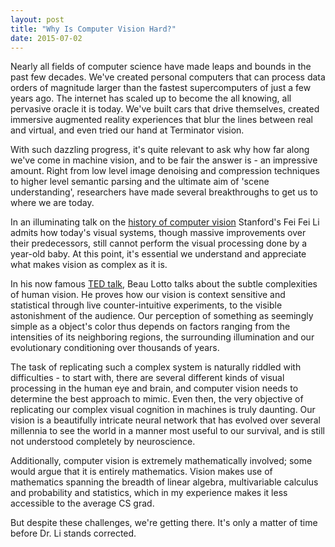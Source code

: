 ```yaml
---
layout: post
title: "Why Is Computer Vision Hard?"
date: 2015-07-02
---
```

Nearly all fields of computer science have made leaps and bounds in the past few decades. We've created personal 
computers that can process data orders of magnitude larger than the fastest supercomputers of just a few years ago. 
The internet has scaled up to become the all knowing, all pervasive oracle it is today. We've built cars that drive 
themselves, created immersive augmented reality experiences that blur the lines between real and virtual, and even 
tried our hand at Terminator vision.

With such dazzling progress, it's quite relevant to ask why how far along we've come in machine vision, and to be fair
the answer is - an impressive amount. Right from low level image denoising and compression techniques to higher level
semantic parsing and the ultimate aim of 'scene understanding', researchers have made several breakthroughs to get us
to where we are today.

In an illuminating talk on the <a href="https://www.youtube.com/watch?v=ylVsqXzlJqA">history of computer vision</a> Stanford's Fei Fei Li admits how today's visual systems, though massive improvements over their predecessors, still cannot perform the visual processing done by a year-old 
baby. At this point, it's essential we understand and appreciate what makes vision as complex as it is.

In his now famous <a href="https://www.google.co.in/url?sa=t&rct=j&q=&esrc=s&source=web&cd=2&cad=rja&uact=8&ved=0CCkQtwIwAQ&url=http%3A%2F%2Fwww.ted.com%2Ftalks%2Fbeau_lotto_optical_illusions_show_how_we_see%3Flanguage%3Den&ei=RKNYVdTbIajhywPHjICgBw&usg=AFQjCNEjSCcoBp8PEi619j58MeFudgAsqg&sig2=bZ3DJ4WqphNK9lo6ceKQJg&bvm=bv.93564037,d.bGQ">
TED talk</a>, Beau Lotto talks about the subtle complexities of human vision. He proves how our vision is context 
sensitive and statistical through live counter-intuitive experiments, to the visible astonishment of the audience. 
Our perception of something as seemingly simple as a object's color thus depends on factors ranging from the 
intensities of its neighboring regions, the surrounding illumination and our evolutionary conditioning over thousands
of years.

The task of replicating such a complex system is naturally riddled with difficulties - to start with, there are 
several different kinds of visual processing in the human eye and brain, and computer vision needs to determine the 
best approach to mimic. Even then, the very objective of replicating our complex visual cognition in machines is 
truly daunting. Our vision is a beautifully intricate neural network that has evolved over several millennia to see 
the world in a manner most useful to our survival, and is still not understood completely by neuroscience.

Additionally, computer vision is extremely mathematically involved; some would argue that it is entirely mathematics.
Vision makes use of mathematics spanning the breadth of linear algebra, multivariable calculus and probability and 
statistics, which in my experience makes it less accessible to the average CS grad.

But despite these challenges, we're getting there. It's only a matter of time before Dr. Li stands corrected.
